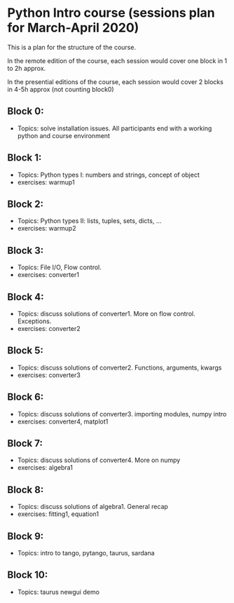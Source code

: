 # Python Intro course (sessions plan for March-April 2020)

This is a plan for the structure of the course.

In the remote edition of the course, each session would cover one block in 
1 to 2h approx.

In the presential editions of the course, each session would cover 2 blocks
in 4-5h approx (not counting block0)

## Block 0:
- Topics: solve installation issues. All participants end with a working python 
  and course environment

## Block 1:
- Topics: Python types I: numbers and strings, concept of object
- exercises: warmup1

## Block 2:
- Topics: Python types II: lists, tuples, sets, dicts, ...
- exercises: warmup2

## Block 3:
- Topics: File I/O, Flow control. 
- exercises: converter1

## Block 4:
- Topics: discuss solutions of converter1. More on flow control. Exceptions.
- exercises: converter2

## Block 5:
- Topics: discuss solutions of converter2. Functions, arguments, kwargs
- exercises: converter3

## Block 6:
- Topics: discuss solutions of converter3. importing modules, numpy intro
- exercises: converter4, matplot1

## Block 7:
- Topics: discuss solutions of converter4. More on numpy
- exercises: algebra1

## Block 8:
- Topics: discuss solutions of algebra1. General recap
- exercises: fitting1, equation1

## Block 9:
- Topics: intro to tango, pytango, taurus, sardana

## Block 10:
- Topics: taurus newgui demo

